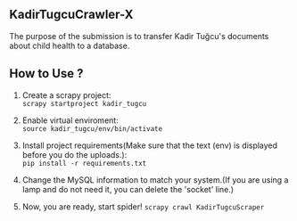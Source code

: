 KadirTugcuCrawler-X
--
The purpose of the submission is to transfer Kadir Tuğcu's documents about child health to a database.

## How to Use ?
1) Create a scrapy project:  
`scrapy startproject kadir_tugcu`  

2) Enable virtual enviroment:  
`source kadir_tugcu/env/bin/activate`  
3) Install project requirements(Make sure that the text (env) is displayed before you do the uploads.):  
`pip install -r requirements.txt`
4) Change the MySQL information to match your system.(If you are using a lamp and do not need it, you can delete the 'socket' line.)
5) Now, you are ready, start spider!
`scrapy crawl KadirTugcuScraper`
